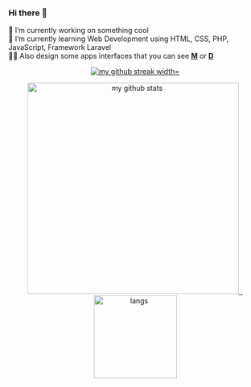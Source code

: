 ### Hi there 👋


🔭 I’m currently working on something cool
<br>
🌱 I’m currently learning Web Development using HTML, CSS, PHP, JavaScript, Framework Laravel
<br>
👩‍💻 Also design some apps interfaces that you can see [**M**](https://medium.com/@rahmatamiyou/gamification-feature-campaign-app-ux-case-study-a63c781d9278) or [**D**](https://dribbble.com/Novitiya)

<a align="center" href="#">
    <p align="center">
    <img src="http://github-readme-streak-stats.herokuapp.com?user=rahmatami113&theme=tokyonight" alt="my github streak width="420"/>
    </p>
</a>
                                                                                                                                   
<a align="center" href="#">
    <p align="center">
       <img src="https://github-readme-stats.vercel.app/api?username=rahmatami113&show_icons=true&theme=tokyonight" alt="my github stats" width="420"/>&nbsp;&nbsp;<img                            src="https://github-readme-stats.vercel.app/api/top-langs/?username=rahmatami113&layout=compact&theme=tokyonight" alt="langs" height="165">
    </p>
</a>

